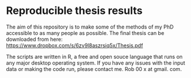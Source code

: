 # Reproducible thesis results

The aim of this repository is to make some of the methods of my PhD accessible to as many people as possible.
The final thesis can be downloaded from here:  https://www.dropbox.com/s/6zv9l8aszrsiq5x/Thesis.pdf

The scripts are written in R, a free and open souce language that runs on any major desktop operating system. 
If you have any issues with the input data or making the code run, please contact me. Rob 00 x at gmail. com.

